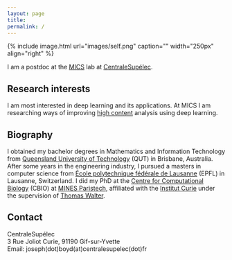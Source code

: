 ```yaml
---
layout: page
title: 
permalink: /
---
```


{% include image.html url="images/self.png" caption="" width="250px" align="right" %}

I am a postdoc at the [MICS](http://mics.centralesupelec.fr/) lab at [CentraleSupélec](https://www.centralesupelec.fr/).

## Research interests

I am most interested in deep learning and its applications. At MICS I am researching ways of improving [high content](https://en.wikipedia.org/wiki/High-content_screening) analysis using deep learning.

## Biography

I obtained my bachelor degrees in Mathematics and Information Technology from [Queensland University of Technology](https://www.qut.edu.au/) (QUT) in Brisbane, Australia. After some years in the engineering industry, I pursued a masters in computer science from [École polytechnique fédérale de Lausanne](https://www.epfl.ch/) (EPFL) in Lausanne, Switzerland. I did my PhD at the [Centre for Computational Biology](http://cbio.ensmp.fr/) (CBIO) at [MINES Paristech](http://www.mines-paristech.fr/), affiliated with the [Institut Curie](http://www.institut-curie.org/) under the supervision of [Thomas Walter](http://members.cbio.mines-paristech.fr/~twalter/).

## Contact

CentraleSupélec <br/>
3 Rue Joliot Curie, 91190 Gif-sur-Yvette <br/>
Email: joseph(dot)boyd(at)centralesupelec(dot)fr
